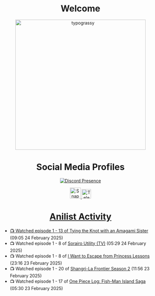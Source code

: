 <div align="center">

# Welcome
<a href="https://github.com/kawarimidoll/typograssy">
    <img alt="typograssy" src="https://typograssy.deno.dev/api?text=%E3%82%88%E3%81%86%E3%81%93%E3%81%9D%E3%81%BF%E3%81%AA%E3%81%95%E3%82%93%20-%20Sheby--&&l0=none&l1=82d9d0&l2=027353&l3=038c4c&l4=01402e&bg=none&frame=none&speed=100&comment=" width="421.99">
</a>

</div>

<div align="center">

# Social Media Profiles

[![Discord Presence](https://lanyard.cnrad.dev/api/612532963938271232)](https://discord.com/users/612532963938271232)


<a href="https://www.snapchat.com/add/a.sheby" title="Snapchat Profile">
    <img src="https://www.freepnglogos.com/uploads/snapchat-logo-png-0.png" width="35" alt="Snapchat Logo" />


<a href="https://t.me/ASheby" title="Telegram Profile">
    <img src="https://www.freepnglogos.com/uploads/telegram-logo-png-0.png" width="30" alt="Telegram Logo" />


</div>

<div align="center">

# Anilist Activity

</div>

<!-- ANILIST_ACTIVITY:start -->

-   📺 Watched episode 1 - 13 of [Tying the Knot with an Amagami Sister](https://anilist.co/anime/164172) (09:05 24 February 2025)
-   📺 Watched episode 1 - 8 of [Sorairo Utility (TV)](https://anilist.co/anime/174596) (05:29 24 February 2025)
-   📺 Watched episode 1 - 8 of [I Want to Escape from Princess Lessons](https://anilist.co/anime/170650) (23:16 23 February 2025)
-   📺 Watched episode 1 - 20 of [Shangri-La Frontier Season 2](https://anilist.co/anime/176508) (11:56 23 February 2025)
-   📺 Watched episode 1 - 17 of [One Piece Log: Fish-Man Island Saga](https://anilist.co/anime/183423) (05:30 23 February 2025)

<!-- ANILIST_ACTIVITY:end -->
